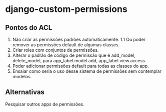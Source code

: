 # django-custom-permissions


## Pontos do ACL

1. Não criar as permissões padrões automaticamente.
  1.1 Ou poder remover as permissões default de algumas classes.
2. Criar roles com conjuntos de permissões.
3. Alterar o padrão de código de permissão que é add_model, delete_model, 
para app_label.model.add, app_label.view.access.
4. Poder adicionar permissões default para todas as classes do app.
5. Ensaiar como seria o uso desse sistema de permissões sem contemplar modelos.

## Alternativas

Pesquisar outros apps de permissões.